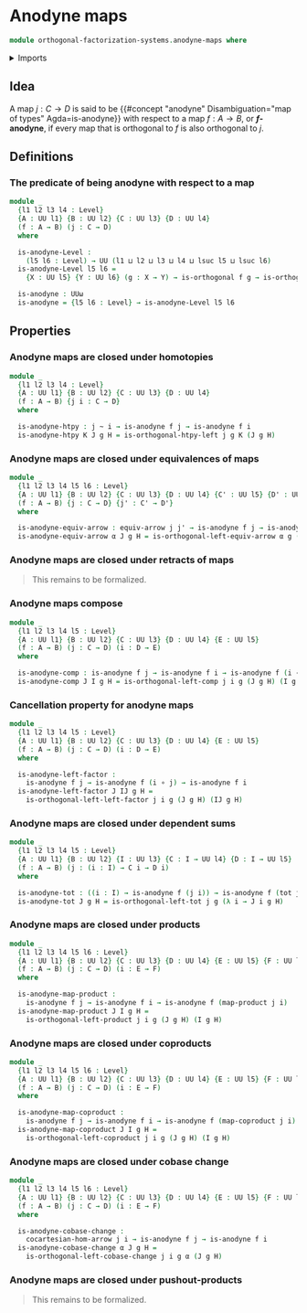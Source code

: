 # Anodyne maps

```agda
module orthogonal-factorization-systems.anodyne-maps where
```

<details><summary>Imports</summary>

```agda
open import foundation.equivalences-arrows
open import foundation.function-types
open import foundation.functoriality-cartesian-product-types
open import foundation.functoriality-coproduct-types
open import foundation.functoriality-dependent-pair-types
open import foundation.homotopies
open import foundation.universe-levels

open import orthogonal-factorization-systems.orthogonal-maps

open import synthetic-homotopy-theory.cocartesian-morphisms-arrows
```

</details>

## Idea

A map $j : C → D$ is said to be
{{#concept "anodyne" Disambiguation="map of types" Agda=is-anodyne}} with
respect to a map $f : A → B$, or **$f$-anodyne**, if every map that is
orthogonal to $f$ is also orthogonal to $j$.

## Definitions

### The predicate of being anodyne with respect to a map

```agda
module _
  {l1 l2 l3 l4 : Level}
  {A : UU l1} {B : UU l2} {C : UU l3} {D : UU l4}
  (f : A → B) (j : C → D)
  where

  is-anodyne-Level :
    (l5 l6 : Level) → UU (l1 ⊔ l2 ⊔ l3 ⊔ l4 ⊔ lsuc l5 ⊔ lsuc l6)
  is-anodyne-Level l5 l6 =
    {X : UU l5} {Y : UU l6} (g : X → Y) → is-orthogonal f g → is-orthogonal j g

  is-anodyne : UUω
  is-anodyne = {l5 l6 : Level} → is-anodyne-Level l5 l6
```

## Properties

### Anodyne maps are closed under homotopies

```agda
module _
  {l1 l2 l3 l4 : Level}
  {A : UU l1} {B : UU l2} {C : UU l3} {D : UU l4}
  (f : A → B) {j i : C → D}
  where

  is-anodyne-htpy : j ~ i → is-anodyne f j → is-anodyne f i
  is-anodyne-htpy K J g H = is-orthogonal-htpy-left j g K (J g H)
```

### Anodyne maps are closed under equivalences of maps

```agda
module _
  {l1 l2 l3 l4 l5 l6 : Level}
  {A : UU l1} {B : UU l2} {C : UU l3} {D : UU l4} {C' : UU l5} {D' : UU l6}
  (f : A → B) {j : C → D} {j' : C' → D'}
  where

  is-anodyne-equiv-arrow : equiv-arrow j j' → is-anodyne f j → is-anodyne f j'
  is-anodyne-equiv-arrow α J g H = is-orthogonal-left-equiv-arrow α g (J g H)
```

### Anodyne maps are closed under retracts of maps

> This remains to be formalized.

### Anodyne maps compose

```agda
module _
  {l1 l2 l3 l4 l5 : Level}
  {A : UU l1} {B : UU l2} {C : UU l3} {D : UU l4} {E : UU l5}
  (f : A → B) (j : C → D) (i : D → E)
  where

  is-anodyne-comp : is-anodyne f j → is-anodyne f i → is-anodyne f (i ∘ j)
  is-anodyne-comp J I g H = is-orthogonal-left-comp j i g (J g H) (I g H)
```

### Cancellation property for anodyne maps

```agda
module _
  {l1 l2 l3 l4 l5 : Level}
  {A : UU l1} {B : UU l2} {C : UU l3} {D : UU l4} {E : UU l5}
  (f : A → B) (j : C → D) (i : D → E)
  where

  is-anodyne-left-factor :
    is-anodyne f j → is-anodyne f (i ∘ j) → is-anodyne f i
  is-anodyne-left-factor J IJ g H =
    is-orthogonal-left-left-factor j i g (J g H) (IJ g H)
```

### Anodyne maps are closed under dependent sums

```agda
module _
  {l1 l2 l3 l4 l5 : Level}
  {A : UU l1} {B : UU l2} {I : UU l3} {C : I → UU l4} {D : I → UU l5}
  (f : A → B) (j : (i : I) → C i → D i)
  where

  is-anodyne-tot : ((i : I) → is-anodyne f (j i)) → is-anodyne f (tot j)
  is-anodyne-tot J g H = is-orthogonal-left-tot j g (λ i → J i g H)
```

### Anodyne maps are closed under products

```agda
module _
  {l1 l2 l3 l4 l5 l6 : Level}
  {A : UU l1} {B : UU l2} {C : UU l3} {D : UU l4} {E : UU l5} {F : UU l6}
  (f : A → B) (j : C → D) (i : E → F)
  where

  is-anodyne-map-product :
    is-anodyne f j → is-anodyne f i → is-anodyne f (map-product j i)
  is-anodyne-map-product J I g H =
    is-orthogonal-left-product j i g (J g H) (I g H)
```

### Anodyne maps are closed under coproducts

```agda
module _
  {l1 l2 l3 l4 l5 l6 : Level}
  {A : UU l1} {B : UU l2} {C : UU l3} {D : UU l4} {E : UU l5} {F : UU l6}
  (f : A → B) (j : C → D) (i : E → F)
  where

  is-anodyne-map-coproduct :
    is-anodyne f j → is-anodyne f i → is-anodyne f (map-coproduct j i)
  is-anodyne-map-coproduct J I g H =
    is-orthogonal-left-coproduct j i g (J g H) (I g H)
```

### Anodyne maps are closed under cobase change

```agda
module _
  {l1 l2 l3 l4 l5 l6 : Level}
  {A : UU l1} {B : UU l2} {C : UU l3} {D : UU l4} {E : UU l5} {F : UU l6}
  (f : A → B) (j : C → D) (i : E → F)
  where

  is-anodyne-cobase-change :
    cocartesian-hom-arrow j i → is-anodyne f j → is-anodyne f i
  is-anodyne-cobase-change α J g H =
    is-orthogonal-left-cobase-change j i g α (J g H)
```

### Anodyne maps are closed under pushout-products

> This remains to be formalized.
